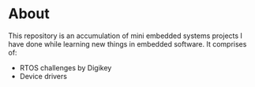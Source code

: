 # About
This repository is an accumulation of mini embedded systems projects I have done while learning new things in embedded software.
It comprises of:
- RTOS challenges by Digikey
- Device drivers 
